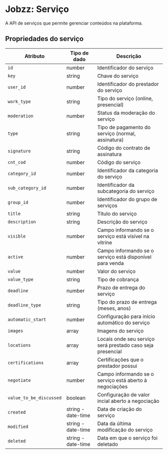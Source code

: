 # Jobzz: Serviço #

A API de serviços que permite gerenciar conteúdos na plataforma.

## Propriedades do serviço ##

| Atributo | Tipo de dado | Descrição
| --------- | ---- | ----------------------------------------------|
`id` | number | Identificador do serviço
`key` | string | Chave do serviço
`user_id` | number | Identificador do prestador do serviço
`work_type` | string | Tipo do serviço (online, presencial)
`moderation` | number | Status da moderação do serviço
`type` | string | Tipo de pagamento do serviço (normal, assinatura)
`signature` | string | Código do contrato de assinatura
`cnt_cod` | number | Código do serviço
`category_id` | number | Identificador da categoria do serviço
`sub_category_id` | number | Identificador da subcategoria do serviço
`group_id` | number | Identificador do grupo de serviços
`title` | string | Título do serviço
`description` | string | Descrição do serviço
`visible` | number | Campo informando se o serviço está visível na vitrine
`active` | number | Campo informando se o serviço está disponível para venda
`value` | number | Valor do serviço
`value_type` | string | Tipo de cobrança
`deadline` | number | Prazo de entrega do serviço
`deadline_type` | string | Tipo do prazo de entrega (meses, anos)
`automatic_start` | number | Configuração para início automático do serviço
`images` | array | Imagens do serviço
`locations` | array | Locais onde seu serviço será prestado caso seja presencial
`certifications` | array | Certificações que o prestador possui
`negotiate` | number | Campo informando se o serviço está aberto à negociações
`value_to_be_discussed` | boolean | Configuração de valor incial aberto a negociação
`created` | string - date-time | Data de criação do serviço
`modified` | string - date-time | Data da última modificação do serviço
`deleted` | string - date-time | Data em que o serviço foi deletado
